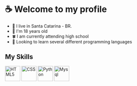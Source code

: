 # :coffee: Welcome to my profile

- :pushpin: I live in Santa Catarina - BR.
- :paperclip: I'm 18 years old
- :four_leaf_clover: I am currently attending high school
- :notebook_with_decorative_cover: Looking to learn several different programming languages

## My Skills
<img alt="HTML5" width="50px" src="https://devicon.dev/devicon.git/icons/html5/html5-original-wordmark.svg" /> <img alt="CSS" width="50px" src="https://devicon.dev/devicon.git/icons/css3/css3-original-wordmark.svg" /> <img alt="Python" width="50px" src="https://devicon.dev/devicon.git/icons/python/python-original.svg" /> <img alt="Mysql" width="50px" src="https://devicon.dev/devicon.git/icons/mysql/mysql-original.svg" />
